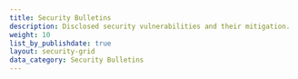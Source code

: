 ```yaml
---
title: Security Bulletins
description: Disclosed security vulnerabilities and their mitigation.
weight: 10
list_by_publishdate: true
layout: security-grid
data_category: Security Bulletins
---
```

